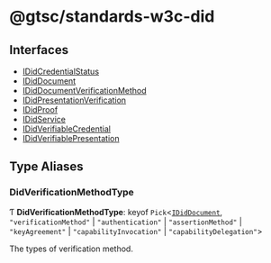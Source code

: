 # @gtsc/standards-w3c-did

## Interfaces

- [IDidCredentialStatus](interfaces/IDidCredentialStatus.md)
- [IDidDocument](interfaces/IDidDocument.md)
- [IDidDocumentVerificationMethod](interfaces/IDidDocumentVerificationMethod.md)
- [IDidPresentationVerification](interfaces/IDidPresentationVerification.md)
- [IDidProof](interfaces/IDidProof.md)
- [IDidService](interfaces/IDidService.md)
- [IDidVerifiableCredential](interfaces/IDidVerifiableCredential.md)
- [IDidVerifiablePresentation](interfaces/IDidVerifiablePresentation.md)

## Type Aliases

### DidVerificationMethodType

Ƭ **DidVerificationMethodType**: keyof `Pick`\<[`IDidDocument`](interfaces/IDidDocument.md), ``"verificationMethod"`` \| ``"authentication"`` \| ``"assertionMethod"`` \| ``"keyAgreement"`` \| ``"capabilityInvocation"`` \| ``"capabilityDelegation"``\>

The types of verification method.

